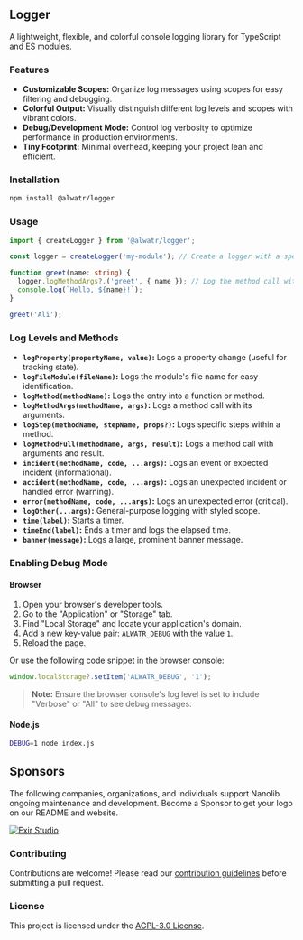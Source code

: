 ## Logger

A lightweight, flexible, and colorful console logging library for TypeScript and ES modules.

### Features

* **Customizable Scopes:** Organize log messages using scopes for easy filtering and debugging.
* **Colorful Output:** Visually distinguish different log levels and scopes with vibrant colors.
* **Debug/Development Mode:** Control log verbosity to optimize performance in production environments.
* **Tiny Footprint:** Minimal overhead, keeping your project lean and efficient.

### Installation

```bash
npm install @alwatr/logger
```

### Usage

```typescript
import { createLogger } from '@alwatr/logger';

const logger = createLogger('my-module'); // Create a logger with a specific scope

function greet(name: string) {
  logger.logMethodArgs?.('greet', { name }); // Log the method call with its arguments
  console.log(`Hello, ${name}!`); 
}

greet('Ali'); 
```

### Log Levels and Methods

* **`logProperty(propertyName, value)`:** Logs a property change (useful for tracking state).
* **`logFileModule(fileName)`:** Logs the module's file name for easy identification.
* **`logMethod(methodName)`:** Logs the entry into a function or method.
* **`logMethodArgs(methodName, args)`:** Logs a method call with its arguments.
* **`logStep(methodName, stepName, props?)`:** Logs specific steps within a method.
* **`logMethodFull(methodName, args, result)`:** Logs a method call with arguments and result.
* **`incident(methodName, code, ...args)`:** Logs an event or expected incident (informational).
* **`accident(methodName, code, ...args)`:** Logs an unexpected incident or handled error (warning).
* **`error(methodName, code, ...args)`:** Logs an unexpected error (critical).
* **`logOther(...args)`:** General-purpose logging with styled scope.
* **`time(label)`:** Starts a timer.
* **`timeEnd(label)`:** Ends a timer and logs the elapsed time.
* **`banner(message)`:** Logs a large, prominent banner message.

### Enabling Debug Mode

#### Browser

1. Open your browser's developer tools.
2. Go to the "Application" or "Storage" tab.
3. Find "Local Storage" and locate your application's domain.
4. Add a new key-value pair: `ALWATR_DEBUG` with the value `1`.
5. Reload the page.

Or use the following code snippet in the browser console:

```javascript
window.localStorage?.setItem('ALWATR_DEBUG', '1');
```

> **Note:** Ensure the browser console's log level is set to include "Verbose" or "All" to see debug messages.

#### Node.js

```bash
DEBUG=1 node index.js
```

## Sponsors

The following companies, organizations, and individuals support Nanolib ongoing maintenance and development. Become a Sponsor to get your logo on our README and website.

[![Exir Studio](https://avatars.githubusercontent.com/u/181194967?s=200&v=4)](https://exirstudio.com)

### Contributing

Contributions are welcome! Please read our [contribution guidelines](https://github.com/Alwatr/.github/blob/next/CONTRIBUTING.md) before submitting a pull request.

### License

This project is licensed under the [AGPL-3.0 License](LICENSE).
